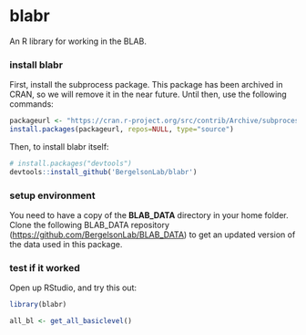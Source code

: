 # blabr

An R library for working in the BLAB. 


### install blabr

First, install the subprocess package. This package has been archived in CRAN, so we will remove it in the near future. Until then, use the following commands:

```R
packageurl <- "https://cran.r-project.org/src/contrib/Archive/subprocess/subprocess_0.8.3.tar.gz"
install.packages(packageurl, repos=NULL, type="source")
```

Then, to install blabr itself:

```R
# install.packages("devtools")
devtools::install_github('BergelsonLab/blabr')
```


### setup environment

You need to have a copy of the **BLAB_DATA** directory in your home folder. Clone the following BLAB_DATA repository (https://github.com/BergelsonLab/BLAB_DATA) to get an updated version of the data used in this package.




### test if it worked

Open up RStudio, and try this out:

```r
library(blabr)

all_bl <- get_all_basiclevel()
```
